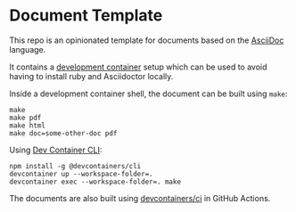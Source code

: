 # Document Template

This repo is an opinionated template for documents based on the [AsciiDoc](https://asciidoctor.org/) language.

It contains a [development container](https://code.visualstudio.com/docs/remote/containers) setup which can be used to avoid having to install ruby and Asciidoctor locally.

Inside a development container shell, the document can be built using `make`:

```
make
make pdf
make html
make doc=some-other-doc pdf
```

Using [Dev Container CLI](https://github.com/devcontainers/cli):

```
npm install -g @devcontainers/cli
devcontainer up --workspace-folder=.
devcontainer exec --workspace-folder=. make
```

The documents are also built using [devcontainers/ci](https://github.com/devcontainers/ci) in GitHub Actions.
